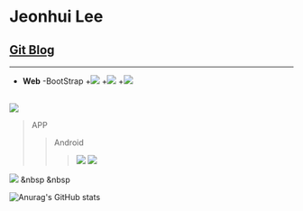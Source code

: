 Jeonhui Lee
============
[Git Blog](https://Jeonhui.github.io)
------------
***

 * **Web**
-BootStrap
 +<img src="https://img.shields.io/badge/HTML5-E34F26?style=flat-square&logo=HTML5&logoColor=white"/></a>
 +<img src="https://img.shields.io/badge/CSS3-1572B6?style=flat-square&logo=CSS3&logoColor=white"/></a>
 +<img src="https://img.shields.io/badge/JavaScript-F7DF1E?style=flat-square&logo=JavaScript&logoColor=white"/></a>
 <br>
 <img src="https://img.shields.io/badge/Node.js-339933?style=flat-square&logo=Node.js&logoColor=white"/></a>

>APP
>>Android
>>><img src="https://img.shields.io/badge/Android-3DDC84?style=flat-square&logo=Android&logoColor=white"/></a>
>>><img src="https://img.shields.io/badge/Swift-F05138?style=flat-square&logo=Swift&logoColor=white"/></a>

<img src="https://img.shields.io/badge/c++-00599C?style=flat-square&logo=c%2B%2B&logoColor=white"/></a> &nbsp
 &nbsp

<p align="center">
  
![Anurag's GitHub stats](https://github-readme-stats.vercel.app/api?username=Jeonhui&show_icons=true&theme=apprentice)



